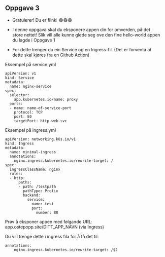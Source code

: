## Oppgave 3

* Gratulerer! Du er flink! :smile::smile::smile:

* I denne oppgava skal du eksponere appen din for omverden, på det store nettet! Slik vill alle kunne glede seg ove den fine hello-world appen du lagde i Oppgave 1

* For dette trenger du ein Service og en Ingress-fil. (Det er forventa at dette skal kjøres fra en Github Action)

Eksempel på service.yml

```
apiVersion: v1
kind: Service
metadata:
  name: nginx-service
spec:
  selector:
    app.kubernetes.io/name: proxy
  ports:
  - name: name-of-service-port
    protocol: TCP
    port: 80
    targetPort: http-web-svc
```

Eksempel på ingress.yml

```
apiVersion: networking.k8s.io/v1
kind: Ingress
metadata:
  name: minimal-ingress
  annotations:
    nginx.ingress.kubernetes.io/rewrite-target: /
spec:
  ingressClassName: nginx
  rules:
  - http:
      paths:
      - path: /testpath
        pathType: Prefix
        backend:
          service:
            name: test
            port:
              number: 80
```

Prøv å eksponer appen med følgande URL: app.ostepopp.site/DITT_APP_NAVN (via Ingress)

Du vill trenge dette i ingress fila for å få det til:
```
annotations:
    nginx.ingress.kubernetes.io/rewrite-target: /$2
```
